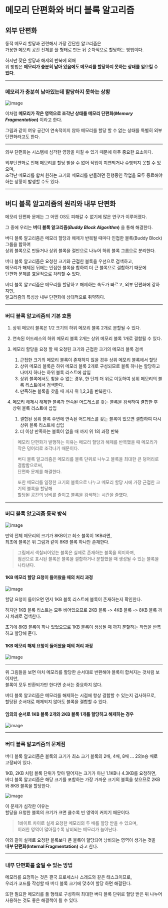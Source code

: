 # 메모리 단편화와 버디 블록 알고리즘

## 외부 단편화

동적 메모리 할당과 관련해서 가장 간단한 알고리즘은<br>가용한 메모리 공간 전체를 풀 형태로 만든 뒤 순차적으로 할당하는 방법이다.

하지만 잦은 할당과 해제의 반복에 의해<br>위 방법은 **메모리가 충분히 남아 있음에도 메모리를 할당하지 못하는 상태를 일으킬 수 있다.**

<hr>

### 메모리가 충분히 남아있는데 할당하지 못하는 상황

![image](https://user-images.githubusercontent.com/34773827/61934440-430e3980-afc3-11e9-8a17-6a053967fbf7.png)

이처럼 **메모리가 작은 영역으로 조각난 상태를 메모리 단편화(*Memory Fragmentation*)** 이라고 한다.

그림과 같이 여유 공간이 연속적이지 않아 메모리를 할당 할 수 없는 상태를 특별히 외부 단편화라고도 한다.

<hr>

외부 단편화는 시스템에 심각한 영향을 미칠 수 있기 때문에 아주 중요한 요소이다.

외부단편화로 인해 메모리를 할당 받을 수 없어 작업이 지연되거나 수행되지 못할 수 있으며,<br>조각난 메모리를 합쳐 원하는 크기의 메모리를 만들려면 진행중인 작업을 모두 종료해야 하는 상황이 발생할 수도 있다.

<hr>

## 버디 블록 알고리즘의 원리와 내부 단편화

메모리 단편화 문제는 그 어떤 OS도 피해갈 수 없기에 많은 연구가 이루어졌다.

그 중에 우리는 **버디 블록 알고리즘(*Buddy Block Algorithm*)** 을 통해 해결한다.

버디 블록 알고리즘은 메모리 할당과 해제가 반복될 때마다 인접한 블록(Buddy Block) 그룹을 합하여<br>상위 블록으로 만들거나 상위 블록을 절반으로 나누어 하위 블록 그룹으로 분리한다.

버디 블록 알고리즘은 요청한 크기와 근접한 블록을 우선으로 검색하고,<br>메모리가 해제된 뒤에는 인접한 블록을 합하여 더 큰 블록으로 결합하기 때문에<br>단편화 문제를 효율적으로 처리할 수 있다.

버디 블록 알고리즘은 메모리를 할당하고 해제하는 속도가 빠르고, 외부 단편화에 강하지만,<br>알고리즘의 특성상 내부 단편화에 상대적으로 취약하다.

<hr>

### 버디 블록 알고리즘의 기본 흐름

1. 상위 메모리 블록은 1/2 크기의 하위 메모리 블록 2개로 분할될 수 있다.
2. 연속된 어드레스의 하위 메모리 블록 2개는 상위 메모리 블록 1개로 결합될 수 있다.
3. 메모리 할당을 요청 할 때 요청된 크기와 근접한 크기의 메모리 블록 검색
   1. 근접한 크기의 메모리 블록이 존재하지 않을 경우 상위 메모리 블록에서 할당
   2. 상위 메모리 블록은 하위 메모리 블록 2개로 구성되므로 블록 하나는 할당하고 나머지 하나는 하위 블록 리스트에 삽입
   3. 상위 블록에서도 찾을 수 없는 경우, 한 단계 더 위로 이동하여 상위 메모리의 블록 리스트에서 검색한다.
   4. 만족하는 블록을 찾을 때 까지 위 1,2,3을 반복한다.

4. 메모리 해제시 해제한 블록과 연속된 어드레스를 갖는 블록을 검색하여 결합한 후 상위 블록 리스트에 삽입
   1. 결합된 상위 블록 주변에 연속된 어드레스를 갖는 블록이 있으면 결합하여 다시 상위 블록 리스트에 삽입
   2. 더 이상 만족하는 블록이 없을 때 까지 위 1의 과정 반복

> 메모리 단편화가 발행하는 이유는 메모리 할당과 해제를 반복했을 때 메모리가 작은 덩어리로 조각나기 때문이다.
>
> 버디 블록 알고리즘은 메모리를 블록 단위로 나누고 블록을 최대한 큰 덩어리로 결합함으로써,<br>단편화 문제를 해결한다.
>
> 또한 메모리를 일정한 크기의 블록으로 나누고 메모리 할당 시에 가장 근접한 크기의 블록을 할당해<br>할당된 공간의 낭비를 줄이고 블록을 검색하는 시간을 줄였다.

<hr>

### 버디 블록 알고리즘 동작 방식

![image](https://user-images.githubusercontent.com/34773827/61936271-53281800-afc7-11e9-8cba-5b0ca6f2d18b.png)

만약 전체 메모리의 크기가 8KB이고 최소 블록이 1KB라면,<br>최초에 블록은 위 그림과 같이 8KB 블록 하나만 존재한다.

> 그림에서 색칠되어있는 블록은 실제로 존재하는 블록을 의미하며,<br>점선으로 표시된 블록은 블록을 결합하거나 분할했을 때 생성될 수 있는 블록을 나타낸다.

#### 1KB 메모리 할당 요청이 들어왔을 때의 처리 과정

![image](https://user-images.githubusercontent.com/34773827/61936557-f4af6980-afc7-11e9-8b19-b7e059fb739a.png)

할당 요청이 들어오면 먼저 1KB 블록 리스트에 블록이 존재하는지 확인한다.

하지만 1KB 블록 리스트는 모두 비어있으므로 2KB 블록 -> 4KB 블록 -> 8KB 블록 까지 차례로 검색한다.

초기에 8KB 블록이 하나 있었으므로 1KB 블록이 생성될 때 까지 분할하는 작업을 반복하고 할당해 준다.

#### 1KB 메모리 해제 요청이 들어왔을 때의 처리 과정

![image](https://user-images.githubusercontent.com/34773827/61936696-37714180-afc8-11e9-803d-88bce3f0dbf6.png)

<hr>

위 그림들을 보면 마치 메모리를 할당한 순서대로 반환해야 블록이 합쳐지는 것처럼 보이지만,<br>블록이 모두 반환되가만 한다면 순서는 중요하지 않다.

버디 블록 알고리즘은 메모리를 해제하는 시점에 항상 결합할 수 있는지 검사하므로,<br>할당된 순서대로 해제되지 않아도 블록을 결합할 수 있다.

#### 임의의 순서로 1KB 블록 2개와 2KB 블록 1개를 할당하고 해제하는 경우

![image](https://user-images.githubusercontent.com/34773827/61958218-e1b68c80-affb-11e9-9f02-79bbbf3ad680.png)

<hr>

### 버디 블록 알고리즘의 문제점

버디 블록 알고리즘은 블록의 크기가 최소 크기 블록의 2배, 4배, 8배 ... 2의n승 배로 고정되어 있다.

1KB, 2KB 처럼 블록 단위가 맞아 떨어지는 크기가 아닌 1.1KB나 4.3KB를 요청하면,<br>버디 블록 알고리즘은 해당 크기를 포함하는 가장 가까운 크기의 블록을 찾으므로 2KB와 8KB 블록을 할당한다.

![image](https://user-images.githubusercontent.com/34773827/61958576-8e910980-affc-11e9-8f28-98cecb0398b2.png)

이 문제가 심각한 이유는<br>할당을 요청한 블록의 크기가 크면 클수록 빈 영역이 커지기 때문이다.

> 1바이트 차이로 실제 요청한 메모리의 두 배를 할당 받을 수 있으며,<br>이러한 영역이 많아질수록 낭비되는 메모리가 늘어난다.

이와 같이 실제로 요청한 블록보다 큰 블록이 할당되어 낭비되는 영역이 생기는 것을<br>**내부 단편화(Internal Fragmentation)** 라고 한다.

<hr>

### 내부 단편화를 줄일 수 있는 방법

메모리를 요청하는 것은 결국 프로세스나 스레드와 같은 태스크이므로,<br>우리가 코드를 작성할 때 버디 블록 크기에 맞추어 할당 하면 해결된다.

또한 필요한 메모리를 풀 형태로 구성하여 최대한 버디 블록 단위로 할당 받은 뒤 나누어 사용하는 것도 좋은 해결책이 될 수 있다.

